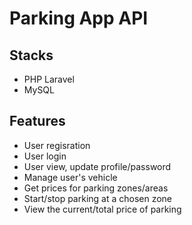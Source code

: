# Parking App API

## Stacks

-   PHP Laravel
-   MySQL

## Features

-   User regisration
-   User login
-   User view, update profile/password
-   Manage user's vehicle
-   Get prices for parking zones/areas
-   Start/stop parking at a chosen zone
-   View the current/total price of parking
